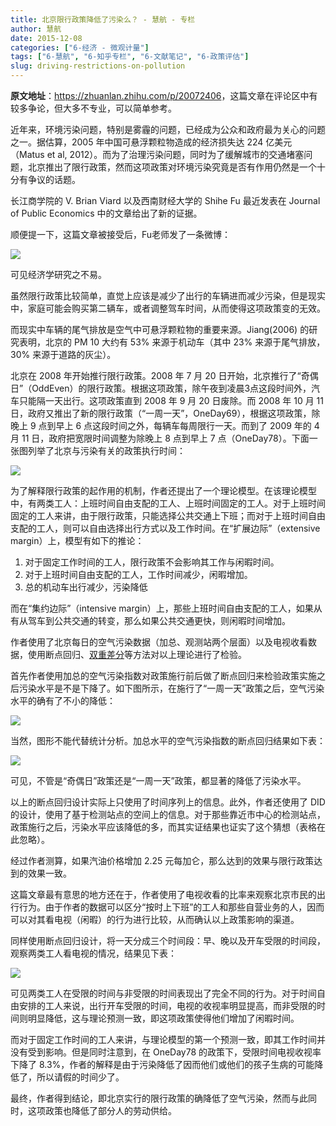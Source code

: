 ```yaml
---
title: 北京限行政策降低了污染么？ - 慧航 - 专栏
author: 慧航
date: 2015-12-08
categories: ["6-经济 - 微观计量"]
tags: ["6-慧航", "6-知乎专栏", "6-文献笔记", "6-政策评估"]
slug: driving-restrictions-on-pollution
---
```


**原文地址**：<https://zhuanlan.zhihu.com/p/20072406>，这篇文章在评论区中有较多争论，但大多不专业，可以简单参考。

近年来，环境污染问题，特别是雾霾的问题，已经成为公众和政府最为关心的问题之一。据估算，2005 年中国可悬浮颗粒物造成的经济损失达 224 亿美元（Matus et al, 2012）。而为了治理污染问题，同时为了缓解城市的交通堵塞问题，北京推出了限行政策，然而这项政策对环境污染究竟是否有作用仍然是一个十分有争议的话题。

长江商学院的 V. Brian Viard 以及西南财经大学的 Shihe Fu 最近发表在 Journal of Public Economics 中的文章给出了新的证据。

顺便提一下，这篇文章被接受后，Fu老师发了一条微博：

![](/images/Eco/MicroEconometrica/huihang/DrivingRestrictions/1.jpg)

可见经济学研究之不易。

虽然限行政策比较简单，直觉上应该是减少了出行的车辆进而减少污染，但是现实中，家庭可能会购买第二辆车，或者调整驾车时间，从而使得这项政策变的无效。

而现实中车辆的尾气排放是空气中可悬浮颗粒物的重要来源。Jiang(2006) 的研究表明，北京的 PM 10 大约有 53% 来源于机动车（其中 23% 来源于尾气排放，30% 来源于道路的灰尘）。

北京在 2008 年开始推行限行政策。2008 年 7 月 20 日开始，北京推行了“奇偶日”（OddEven）的限行政策。根据这项政策，除午夜到凌晨3点这段时间外，汽车只能隔一天出行。这项政策直到 2008 年 9 月 20 日废除。而 2008 年 10 月 11 日，政府又推出了新的限行政策（“一周一天”，OneDay69），根据这项政策，除晚上 9 点到早上 6 点这段时间之外，每辆车每周限行一天。而到了 2009 年的 4 月 11 日，政府把宽限时间调整为除晚上 8 点到早上 7 点（OneDay78）。下面一张图列举了北京与污染有关的政策执行时间：

![](/images/Eco/MicroEconometrica/huihang/DrivingRestrictions/2.jpg)

为了解释限行政策的起作用的机制，作者还提出了一个理论模型。在该理论模型中，有两类工人：上班时间自由支配的工人、上班时间固定的工人。对于上班时间固定的工人来讲，由于限行政策，只能选择公共交通上下班；而对于上班时间自由支配的工人，则可以自由选择出行方式以及工作时间。在“扩展边际”（extensive margin）上，模型有如下的推论：

1. 对于固定工作时间的工人，限行政策不会影响其工作与闲暇时间。
2. 对于上班时间自由支配的工人，工作时间减少，闲暇增加。
3. 总的机动车出行减少，污染降低

而在“集约边际”（intensive margin）上，那些上班时间自由支配的工人，如果从有从驾车到公共交通的转变，那么如果公共交通更快，则闲暇时间增加。

作者使用了北京每日的空气污染数据（加总、观测站两个层面）以及电视收看数据，使用断点回归、[双重差分](/stylus/2014/07/04/DID/)等方法对以上理论进行了检验。

首先作者使用加总的空气污染指数对政策施行前后做了断点回归来检验政策实施之后污染水平是不是下降了。如下图所示，在施行了“一周一天”政策之后，空气污染水平的确有了不小的降低：

![](/images/Eco/MicroEconometrica/huihang/DrivingRestrictions/3.jpg)

当然，图形不能代替统计分析。加总水平的空气污染指数的断点回归结果如下表：

![](/images/Eco/MicroEconometrica/huihang/DrivingRestrictions/4.jpg)

可见，不管是“奇偶日”政策还是“一周一天”政策，都显著的降低了污染水平。

以上的断点回归设计实际上只使用了时间序列上的信息。此外，作者还使用了 DID 的设计，使用了基于检测站点的空间上的信息。对于那些靠近市中心的检测站点，政策施行之后，污染水平应该降低的多，而其实证结果也证实了这个猜想（表格在此忽略）。

经过作者测算，如果汽油价格增加 2.25 元每加仑，那么达到的效果与限行政策达到的效果一致。

这篇文章最有意思的地方还在于，作者使用了电视收看的比率来观察北京市民的出行行为。由于作者的数据可以区分“按时上下班”的工人和那些自营业务的人，因而可以对其看电视（闲暇）的行为进行比较，从而确认以上政策影响的渠道。

同样使用断点回归设计，将一天分成三个时间段：早、晚以及开车受限的时间段，观察两类工人看电视的情况，结果见下表：

![](/images/Eco/MicroEconometrica/huihang/DrivingRestrictions/5.jpg)

可见两类工人在受限的时间与非受限的时间表现出了完全不同的行为。对于时间自由安排的工人来说，出行开车受限的时间，电视的收视率明显提高，而非受限的时间则明显降低，这与理论预测一致，即这项政策使得他们增加了闲暇时间。

而对于固定工作时间的工人来讲，与理论模型的第一个预测一致，即其工作时间并没有受到影响。但是同时注意到，在 OneDay78 的政策下，受限时间电视收视率下降了 8.3%，作者的解释是由于污染降低了因而他们或他们的孩子生病的可能降低了，所以请假的时间少了。

最终，作者得到结论，即北京实行的限行政策的确降低了空气污染，然而与此同时，这项政策也降低了部分人的劳动供给。